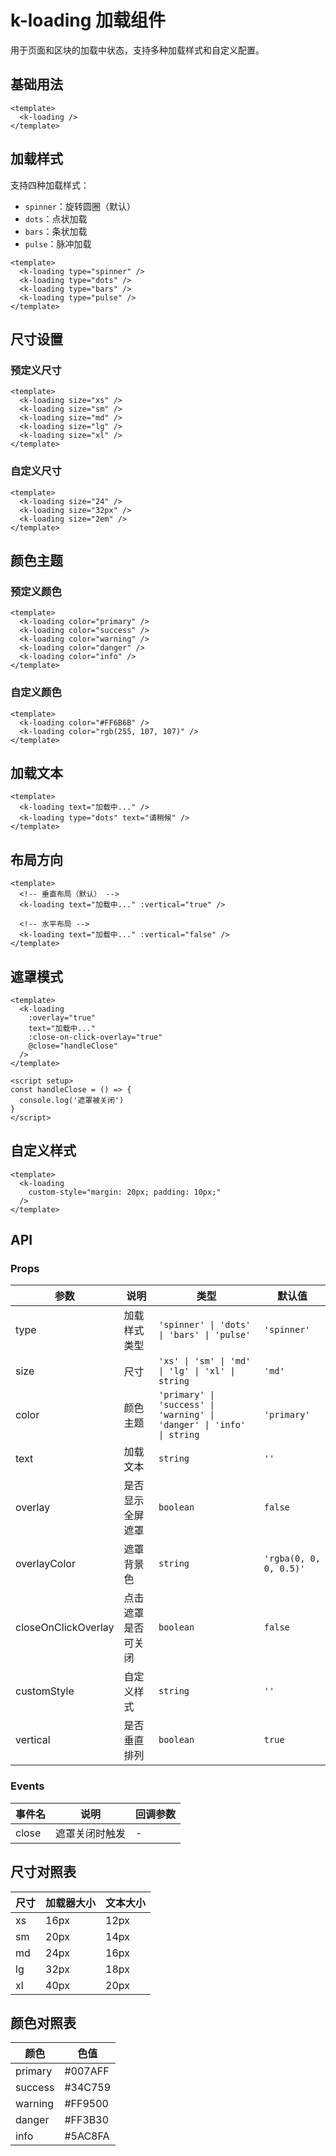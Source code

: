 # k-loading 加载组件

用于页面和区块的加载中状态，支持多种加载样式和自定义配置。

## 基础用法

```vue
<template>
  <k-loading />
</template>
```

## 加载样式

支持四种加载样式：

- `spinner`：旋转圆圈（默认）
- `dots`：点状加载
- `bars`：条状加载
- `pulse`：脉冲加载

```vue
<template>
  <k-loading type="spinner" />
  <k-loading type="dots" />
  <k-loading type="bars" />
  <k-loading type="pulse" />
</template>
```

## 尺寸设置

### 预定义尺寸

```vue
<template>
  <k-loading size="xs" />
  <k-loading size="sm" />
  <k-loading size="md" />
  <k-loading size="lg" />
  <k-loading size="xl" />
</template>
```

### 自定义尺寸

```vue
<template>
  <k-loading size="24" />
  <k-loading size="32px" />
  <k-loading size="2em" />
</template>
```

## 颜色主题

### 预定义颜色

```vue
<template>
  <k-loading color="primary" />
  <k-loading color="success" />
  <k-loading color="warning" />
  <k-loading color="danger" />
  <k-loading color="info" />
</template>
```

### 自定义颜色

```vue
<template>
  <k-loading color="#FF6B6B" />
  <k-loading color="rgb(255, 107, 107)" />
</template>
```

## 加载文本

```vue
<template>
  <k-loading text="加载中..." />
  <k-loading type="dots" text="请稍候" />
</template>
```

## 布局方向

```vue
<template>
  <!-- 垂直布局（默认） -->
  <k-loading text="加载中..." :vertical="true" />
  
  <!-- 水平布局 -->
  <k-loading text="加载中..." :vertical="false" />
</template>
```

## 遮罩模式

```vue
<template>
  <k-loading 
    :overlay="true"
    text="加载中..."
    :close-on-click-overlay="true"
    @close="handleClose"
  />
</template>

<script setup>
const handleClose = () => {
  console.log('遮罩被关闭')
}
</script>
```

## 自定义样式

```vue
<template>
  <k-loading 
    custom-style="margin: 20px; padding: 10px;"
  />
</template>
```

## API

### Props

| 参数 | 说明 | 类型 | 默认值 |
|------|------|------|--------|
| type | 加载样式类型 | `'spinner' \| 'dots' \| 'bars' \| 'pulse'` | `'spinner'` |
| size | 尺寸 | `'xs' \| 'sm' \| 'md' \| 'lg' \| 'xl' \| string` | `'md'` |
| color | 颜色主题 | `'primary' \| 'success' \| 'warning' \| 'danger' \| 'info' \| string` | `'primary'` |
| text | 加载文本 | `string` | `''` |
| overlay | 是否显示全屏遮罩 | `boolean` | `false` |
| overlayColor | 遮罩背景色 | `string` | `'rgba(0, 0, 0, 0.5)'` |
| closeOnClickOverlay | 点击遮罩是否可关闭 | `boolean` | `false` |
| customStyle | 自定义样式 | `string` | `''` |
| vertical | 是否垂直排列 | `boolean` | `true` |

### Events

| 事件名 | 说明 | 回调参数 |
|--------|------|----------|
| close | 遮罩关闭时触发 | - |

## 尺寸对照表

| 尺寸 | 加载器大小 | 文本大小 |
|------|------------|----------|
| xs | 16px | 12px |
| sm | 20px | 14px |
| md | 24px | 16px |
| lg | 32px | 18px |
| xl | 40px | 20px |

## 颜色对照表

| 颜色 | 色值 |
|------|------|
| primary | #007AFF |
| success | #34C759 |
| warning | #FF9500 |
| danger | #FF3B30 |
| info | #5AC8FA |
